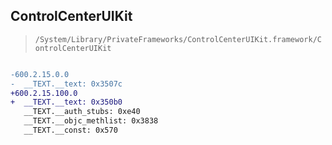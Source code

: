 ## ControlCenterUIKit

> `/System/Library/PrivateFrameworks/ControlCenterUIKit.framework/ControlCenterUIKit`

```diff

-600.2.15.0.0
-  __TEXT.__text: 0x3507c
+600.2.15.100.0
+  __TEXT.__text: 0x350b0
   __TEXT.__auth_stubs: 0xe40
   __TEXT.__objc_methlist: 0x3838
   __TEXT.__const: 0x570

```
